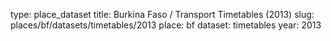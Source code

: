 type: place_dataset
title: Burkina Faso / Transport Timetables (2013)
slug: places/bf/datasets/timetables/2013
place: bf
dataset: timetables
year: 2013
